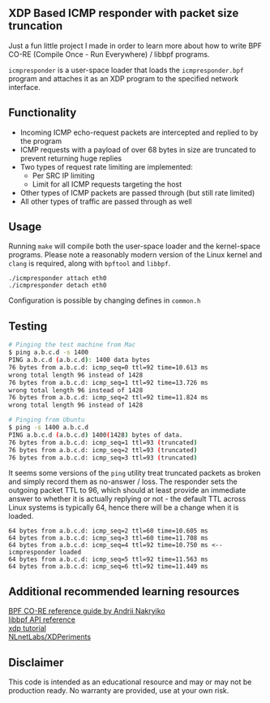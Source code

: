 ## XDP Based ICMP responder with packet size truncation

Just a fun little project I made in order to learn more about how to write BPF CO-RE (Compile Once - Run Everywhere) / libbpf programs.

`icmpresponder` is a user-space loader that loads the `icmpresponder.bpf` program and attaches it as an XDP program to the specified network interface.  

## Functionality
- Incoming ICMP echo-request packets are intercepted and replied to by the program
- ICMP requests with a payload of over 68 bytes in size are truncated to prevent returning huge replies
- Two types of request rate limiting are implemented:
    - Per SRC IP limiting
    - Limit for all ICMP requests targeting the host
- Other types of ICMP packets are passed through (but still rate limited)
- All other types of traffic are passed through as well

## Usage
Running `make` will compile both the user-space loader and the kernel-space programs. Please note a reasonably modern version of the Linux kernel and `clang` is required, along with `bpftool` and `libbpf`.

```
./icmpresponder attach eth0
./icmpresponder detach eth0
```

Configuration is possible by changing defines in `common.h`

## Testing
```bash
# Pinging the test machine from Mac
$ ping a.b.c.d -s 1400
PING a.b.c.d (a.b.c.d): 1400 data bytes
76 bytes from a.b.c.d: icmp_seq=0 ttl=92 time=10.613 ms
wrong total length 96 instead of 1428
76 bytes from a.b.c.d: icmp_seq=1 ttl=92 time=13.726 ms
wrong total length 96 instead of 1428
76 bytes from a.b.c.d: icmp_seq=2 ttl=92 time=11.824 ms
wrong total length 96 instead of 1428

# Pinging from Ubuntu
$ ping -s 1400 a.b.c.d
PING a.b.c.d (a.b.c.d) 1400(1428) bytes of data.
76 bytes from a.b.c.d: icmp_seq=1 ttl=93 (truncated)
76 bytes from a.b.c.d: icmp_seq=2 ttl=93 (truncated)
76 bytes from a.b.c.d: icmp_seq=3 ttl=93 (truncated)
```

It seems some versions of the `ping` utility treat truncated packets as broken and simply record them as no-answer / loss. The responder sets the outgoing packet TTL to 96, which should at least provide an immediate answer to whether it is actually replying or not - the default TTL across Linux systems is typically 64, hence there will be a change when it is loaded.

```
64 bytes from a.b.c.d: icmp_seq=2 ttl=60 time=10.605 ms
64 bytes from a.b.c.d: icmp_seq=3 ttl=60 time=11.708 ms
64 bytes from a.b.c.d: icmp_seq=4 ttl=92 time=10.750 ms <-- icmpresponder loaded
64 bytes from a.b.c.d: icmp_seq=5 ttl=92 time=11.563 ms
64 bytes from a.b.c.d: icmp_seq=6 ttl=92 time=11.449 ms
```

## Additional recommended learning resources
[BPF CO-RE reference guide by Andrii Nakryiko](https://nakryiko.com/posts/bpf-core-reference-guide/)  
[libbpf API reference](https://libbpf.readthedocs.io/en/latest/api.html)  
[xdp tutorial](https://github.com/xdp-project/xdp-tutorial)  
[NLnetLabs/XDPeriments](https://github.com/NLnetLabs/XDPeriments)

## Disclaimer
This code is intended as an educational resource and may or may not be production ready. No warranty are provided, use at your own risk.
